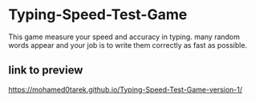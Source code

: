 # Typing-Speed-Test-Game
This game measure your speed and accuracy in typing. many random words appear and your job is to write them correctly as fast as possible.
## link to preview
https://mohamed0tarek.github.io/Typing-Speed-Test-Game-version-1/

